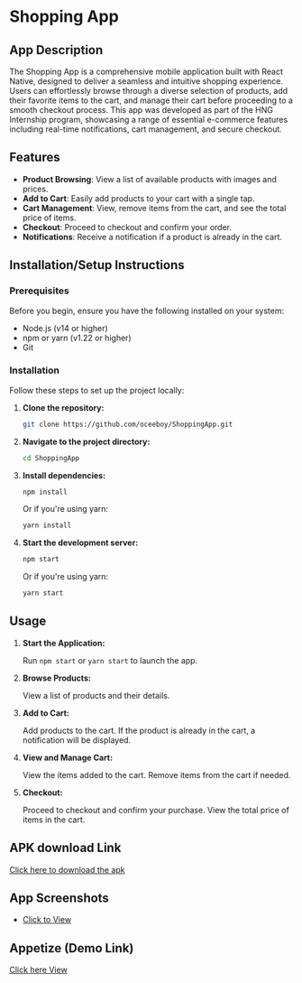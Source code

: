 # Shopping App

## App Description

The Shopping App is a comprehensive mobile application built with React Native, designed to deliver a seamless and intuitive shopping experience. Users can effortlessly browse through a diverse selection of products, add their favorite items to the cart, and manage their cart before proceeding to a smooth checkout process. This app was developed as part of the HNG Internship program, showcasing a range of essential e-commerce features including real-time notifications, cart management, and secure checkout.

## Features

- **Product Browsing**: View a list of available products with images and prices.
- **Add to Cart**: Easily add products to your cart with a single tap.
- **Cart Management**: View, remove items from the cart, and see the total price of items.
- **Checkout**: Proceed to checkout and confirm your order.
- **Notifications**: Receive a notification if a product is already in the cart.

## Installation/Setup Instructions

### Prerequisites

Before you begin, ensure you have the following installed on your system:

- Node.js (v14 or higher)
- npm or yarn (v1.22 or higher)
- Git

### Installation

Follow these steps to set up the project locally:

1. **Clone the repository:**

   ```sh
   git clone https://github.com/oceeboy/ShoppingApp.git
   ```

2. **Navigate to the project directory:**

   ```sh
   cd ShoppingApp
   ```

3. **Install dependencies:**

   ```sh
   npm install
   ```

   Or if you're using yarn:

   ```sh
   yarn install
   ```

4. **Start the development server:**
   ```sh
   npm start
   ```
   Or if you're using yarn:
   ```sh
   yarn start
   ```

## Usage

1. **Start the Application:**

   Run `npm start` or `yarn start` to launch the app.

2. **Browse Products:**

   View a list of products and their details.

3. **Add to Cart:**

   Add products to the cart. If the product is already in the cart, a notification will be displayed.

4. **View and Manage Cart:**

   View the items added to the cart. Remove items from the cart if needed.

5. **Checkout:**

   Proceed to checkout and confirm your purchase. View the total price of items in the cart.

## APK download Link

[Click here to download the apk ](https://expo.dev/artifacts/eas/ayscha1BWjdKgbfvYR1mKc.apk)

## App Screenshots

- [Click to View ](https://postimg.cc/gallery/cLPf4KP)

## Appetize (Demo Link)

[Click here View](https://appetize.io/app/b_4tvndih3fvpmljhvmjtk6ciceu)
